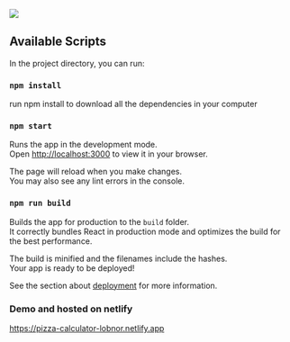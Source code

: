 
![](https://i.ibb.co/FHtJKYT/Screenshot-2022-05-20-at-1-16-55-PM.png)

## Available Scripts

In the project directory, you can run:

### `npm install`
run npm install to download all the dependencies in your computer





### `npm start`

Runs the app in the development mode.\
Open [http://localhost:3000](http://localhost:3000) to view it in your browser.

The page will reload when you make changes.\
You may also see any lint errors in the console.



### `npm run build`

Builds the app for production to the `build` folder.\
It correctly bundles React in production mode and optimizes the build for the best performance.

The build is minified and the filenames include the hashes.\
Your app is ready to be deployed!

See the section about [deployment](https://facebook.github.io/create-react-app/docs/deployment) for more information.




### Demo and hosted on netlify
https://pizza-calculator-lobnor.netlify.app
